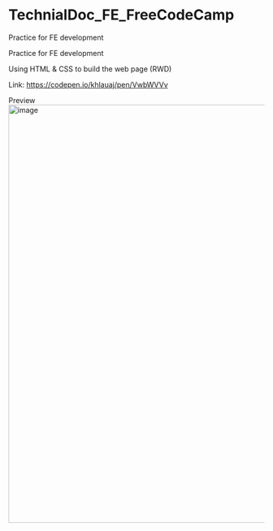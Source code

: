 # TechnialDoc_FE_FreeCodeCamp
Practice for FE development

Practice for FE development

Using HTML & CSS to build the web page (RWD)

Link: https://codepen.io/khlauaj/pen/VwbWVVv

Preview
<img width="824" alt="image" src="https://user-images.githubusercontent.com/39978937/210158506-fc010eb9-fd29-4888-9c8b-ad9aebb83060.png">
